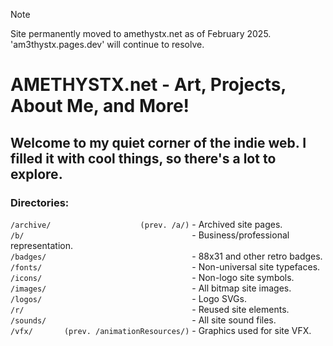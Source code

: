 > [!NOTE]
> Site permanently moved to amethystx.net as of February 2025. <br>'am3thystx.pages.dev' will continue to resolve.

# AMETHYSTX.net - Art, Projects, About Me, and More!

## Welcome to my quiet corner of the indie web. I filled it with cool things, so there's a lot to explore.

### Directories:

`/archive/                    (prev. /a/)` - Archived site pages.
<br>
`/b/                                     ` - Business/professional representation.
<br>
`/badges/                                ` - 88x31 and other retro badges.
<br>
`/fonts/                                 ` - Non-universal site typefaces.
<br>
`/icons/                                 ` - Non-logo site symbols.
<br>
`/images/                                ` - All bitmap site images.
<br>
`/logos/                                 ` - Logo SVGs.
<br>
`/r/                                     ` - Reused site elements.
<br>
`/sounds/                                ` - All site sound files.
<br>
`/vfx/       (prev. /animationResources/)` - Graphics used for site VFX.
